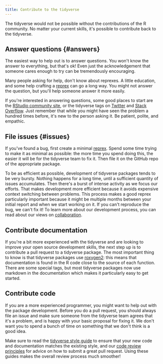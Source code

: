 ```yaml
---
title: Contribute to the tidyverse
---
```


The tidyverse would not be possible without the contributions of the R community. No matter your current skills, it's possible to contribute back to the tidyverse. 

## Answer questions {#answers}

The easiest way to help out is to answer questions. You won't know the answer to everything, but that's ok! Even just the acknowledgement that someone cares enough to try can be tremendously encouraging.

Many people asking for help, don't know about reprexes. A little education, and some help crafting a [reprex](/help#reprex) can go a long way. You might not answer the question, but you'll help someone answer it more easily. 

If you're interested in answering questions, some good places to start are the [RStudio community site](https://community.rstudio.com/), or the tidyverse tags on [Twitter](https://twitter.com/search?q=%23tidyverse) and [Stack Overflow](https://stackoverflow.com/questions/tagged/tidyverse?sort=newest). Just remember that while you might have seen the problem a hundred times before, it's new to the person asking it. Be patient, polite, and empathic.

## File issues {#issues}

If you've found a bug, first create a minimal [reprex](/help#reprex). Spend some time trying to make it as minimal as possible: the more time you spend doing this, the easier it will be for the tidyverse team to fix it. Then file it on the GitHub repo of the appropriate package.

To be as efficient as possible, development of tidyverse packages tends to be very bursty. Nothing happens for a long time, until a sufficient quantity of issues accumulates. Then there's a burst of intense activity as we focus our efforts. That makes development more efficient because it avoids expensive context switching between problems. This process makes a good reprex particularly important because it might be multiple months between your initial report and when we start working on it. If you can't reproduce the bug, we can't fix it! To learn more about our development process, you can read about our views on [collaboration](https://code-review.tidyverse.org/collaboration/).

## Contribute documentation 

If you're a bit more experienced with the tidyverse and are looking to improve your open source development skills, the next step up is to contribute a pull request to a tidyverse package. The most important thing to know is that tidyverse packages use [roxygen2](https://github.com/klutometis/roxygen): this means that documentation is found in the R code close to the source of each function. There are some special tags, but most tidyverse packages now use markdown in the documentation which makes it particularly easy to get started.

## Contribute code

If you are a more experienced programmer, you might want to help out with the package development. Before you do a pull request, you should always file an issue and make sure someone from the tidyverse team agrees that it's a problem, and is happy with your basic proposal for fixing it. We don't want you to spend a bunch of time on something that we don't think is a good idea.

Make sure to read the [tidyverse style guide](https://style.tidyverse.org/) to ensure that your new code and documentation matches the existing style, and our [code review principles](https://code-review.tidyverse.org/) for advice on how to submit a great pull request. Using these guides makes the overall review process much smoother!
